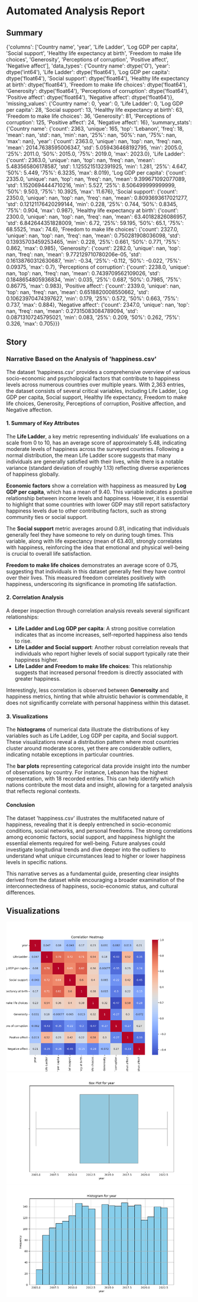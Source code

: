 # Automated Analysis Report

## Summary
{'columns': ['Country name', 'year', 'Life Ladder', 'Log GDP per capita', 'Social support', 'Healthy life expectancy at birth', 'Freedom to make life choices', 'Generosity', 'Perceptions of corruption', 'Positive affect', 'Negative affect'], 'data_types': {'Country name': dtype('O'), 'year': dtype('int64'), 'Life Ladder': dtype('float64'), 'Log GDP per capita': dtype('float64'), 'Social support': dtype('float64'), 'Healthy life expectancy at birth': dtype('float64'), 'Freedom to make life choices': dtype('float64'), 'Generosity': dtype('float64'), 'Perceptions of corruption': dtype('float64'), 'Positive affect': dtype('float64'), 'Negative affect': dtype('float64')}, 'missing_values': {'Country name': 0, 'year': 0, 'Life Ladder': 0, 'Log GDP per capita': 28, 'Social support': 13, 'Healthy life expectancy at birth': 63, 'Freedom to make life choices': 36, 'Generosity': 81, 'Perceptions of corruption': 125, 'Positive affect': 24, 'Negative affect': 16}, 'summary_stats': {'Country name': {'count': 2363, 'unique': 165, 'top': 'Lebanon', 'freq': 18, 'mean': nan, 'std': nan, 'min': nan, '25%': nan, '50%': nan, '75%': nan, 'max': nan}, 'year': {'count': 2363.0, 'unique': nan, 'top': nan, 'freq': nan, 'mean': 2014.7638595006347, 'std': 5.059436468192795, 'min': 2005.0, '25%': 2011.0, '50%': 2015.0, '75%': 2019.0, 'max': 2023.0}, 'Life Ladder': {'count': 2363.0, 'unique': nan, 'top': nan, 'freq': nan, 'mean': 5.483565806178587, 'std': 1.1255215132391925, 'min': 1.281, '25%': 4.647, '50%': 5.449, '75%': 6.3235, 'max': 8.019}, 'Log GDP per capita': {'count': 2335.0, 'unique': nan, 'top': nan, 'freq': nan, 'mean': 9.399671092077089, 'std': 1.1520694444710216, 'min': 5.527, '25%': 8.506499999999999, '50%': 9.503, '75%': 10.3925, 'max': 11.676}, 'Social support': {'count': 2350.0, 'unique': nan, 'top': nan, 'freq': nan, 'mean': 0.8093693617021277, 'std': 0.12121176420299144, 'min': 0.228, '25%': 0.744, '50%': 0.8345, '75%': 0.904, 'max': 0.987}, 'Healthy life expectancy at birth': {'count': 2300.0, 'unique': nan, 'top': nan, 'freq': nan, 'mean': 63.40182826086957, 'std': 6.842644351828009, 'min': 6.72, '25%': 59.195, '50%': 65.1, '75%': 68.5525, 'max': 74.6}, 'Freedom to make life choices': {'count': 2327.0, 'unique': nan, 'top': nan, 'freq': nan, 'mean': 0.750281908036098, 'std': 0.13935703459253465, 'min': 0.228, '25%': 0.661, '50%': 0.771, '75%': 0.862, 'max': 0.985}, 'Generosity': {'count': 2282.0, 'unique': nan, 'top': nan, 'freq': nan, 'mean': 9.772129710780206e-05, 'std': 0.16138760312630687, 'min': -0.34, '25%': -0.112, '50%': -0.022, '75%': 0.09375, 'max': 0.7}, 'Perceptions of corruption': {'count': 2238.0, 'unique': nan, 'top': nan, 'freq': nan, 'mean': 0.7439709562109026, 'std': 0.1848654805936834, 'min': 0.035, '25%': 0.687, '50%': 0.7985, '75%': 0.86775, 'max': 0.983}, 'Positive affect': {'count': 2339.0, 'unique': nan, 'top': nan, 'freq': nan, 'mean': 0.6518820008550662, 'std': 0.10623970474397627, 'min': 0.179, '25%': 0.572, '50%': 0.663, '75%': 0.737, 'max': 0.884}, 'Negative affect': {'count': 2347.0, 'unique': nan, 'top': nan, 'freq': nan, 'mean': 0.27315083084789094, 'std': 0.08713107245795021, 'min': 0.083, '25%': 0.209, '50%': 0.262, '75%': 0.326, 'max': 0.705}}}

## Story
### Narrative Based on the Analysis of 'happiness.csv'

The dataset 'happiness.csv' provides a comprehensive overview of various socio-economic and psychological factors that contribute to happiness levels across numerous countries over multiple years. With 2,363 entries, the dataset consists of several critical variables, including Life Ladder, Log GDP per capita, Social support, Healthy life expectancy, Freedom to make life choices, Generosity, Perceptions of corruption, Positive affection, and Negative affection.

#### 1. Summary of Key Attributes

The **Life Ladder**, a key metric representing individuals' life evaluations on a scale from 0 to 10, has an average score of approximately 5.48, indicating moderate levels of happiness across the surveyed countries. Following a normal distribution, the mean Life Ladder score suggests that many individuals are generally satisfied with their lives, while there is a notable variance (standard deviation of roughly 1.13) reflecting diverse experiences of happiness globally.

**Economic factors** show a correlation with happiness as measured by **Log GDP per capita**, which has a mean of 9.40. This variable indicates a positive relationship between income levels and happiness. However, it is essential to highlight that some countries with lower GDP may still report satisfactory happiness levels due to other contributing factors, such as strong community ties or social support.

The **Social support** metric averages around 0.81, indicating that individuals generally feel they have someone to rely on during tough times. This variable, along with life expectancy (mean of 63.40), strongly correlates with happiness, reinforcing the idea that emotional and physical well-being is crucial to overall life satisfaction.

**Freedom to make life choices** demonstrates an average score of 0.75, suggesting that individuals in this dataset generally feel they have control over their lives. This measured freedom correlates positively with happiness, underscoring its significance in promoting life satisfaction.

#### 2. Correlation Analysis

A deeper inspection through correlation analysis reveals several significant relationships:

- **Life Ladder and Log GDP per capita**:  A strong positive correlation indicates that as income increases, self-reported happiness also tends to rise.
- **Life Ladder and Social support**: Another robust correlation reveals that individuals who report higher levels of social support typically rate their happiness higher.
- **Life Ladder and Freedom to make life choices**: This relationship suggests that increased personal freedom is directly associated with greater happiness.

Interestingly, less correlation is observed between **Generosity** and happiness metrics, hinting that while altruistic behavior is commendable, it does not significantly correlate with personal happiness within this dataset.

#### 3. Visualizations

The **histograms** of numerical data illustrate the distributions of key variables such as Life Ladder, Log GDP per capita, and Social support. These visualizations reveal a distribution pattern where most countries cluster around moderate scores, yet there are considerable outliers, indicating notable exceptions in particular countries.

The **bar plots** representing categorical data provide insight into the number of observations by country. For instance, Lebanon has the highest representation, with 18 recorded entries. This can help identify which nations contribute the most data and insight, allowing for a targeted analysis that reflects regional contexts.

#### Conclusion

The dataset 'happiness.csv' illustrates the multifaceted nature of happiness, revealing that it is deeply entrenched in socio-economic conditions, social networks, and personal freedoms. The strong correlations among economic factors, social support, and happiness highlight the essential elements required for well-being. Future analyses could investigate longitudinal trends and dive deeper into the outliers to understand what unique circumstances lead to higher or lower happiness levels in specific nations. 

This narrative serves as a fundamental guide, presenting clear insights derived from the dataset while encouraging a broader examination of the interconnectedness of happiness, socio-economic status, and cultural differences.

## Visualizations
![Visualization](happiness\heatmap.png)
![Visualization](happiness\boxplot_year.png)
![Visualization](happiness\histogram_year.png)
